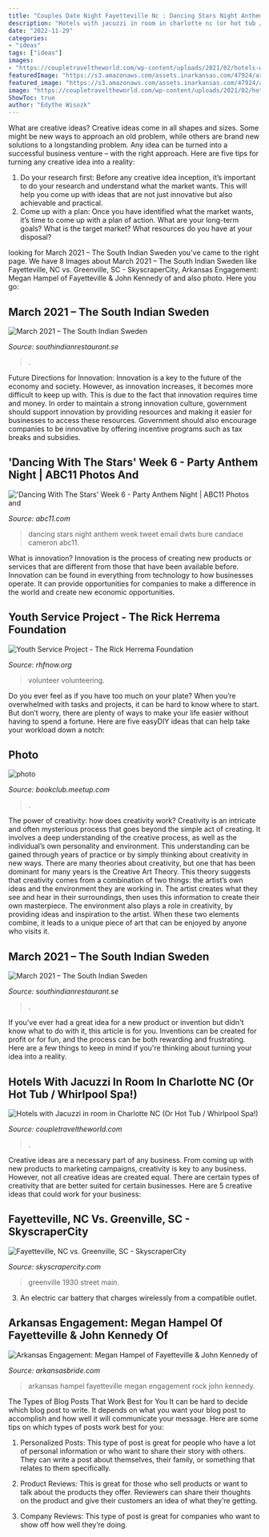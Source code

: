 ```yaml
---
title: "Couples Date Night Fayetteville Nc : Dancing Stars Night Anthem Week Tweet Email Dwts Bure Candace Cameron Abc11"
description: "Hotels with jacuzzi in room in charlotte nc (or hot tub / whirlpool spa!)"
date: "2022-11-29"
categories:
- "ideas"
tags: ["ideas"]
images:
- "https://coupletraveltheworld.com/wp-content/uploads/2021/02/hotels-with-hot-tubs-in-charlotte.png"
featuredImage: "https://s3.amazonaws.com/assets.inarkansas.com/47924/arkansas-engagement-megan-hampel-of-fayetteville-and-john-of-little-rock-749.jpg"
featured_image: "https://s3.amazonaws.com/assets.inarkansas.com/47924/arkansas-engagement-megan-hampel-of-fayetteville-and-john-of-little-rock-749.jpg"
image: "https://coupletraveltheworld.com/wp-content/uploads/2021/02/hotels-with-hot-tubs-in-charlotte.png"
ShowToc: true
author: "Edythe Wisozk"
---
```



What are creative ideas?
Creative ideas come in all shapes and sizes. Some might be new ways to approach an old problem, while others are brand new solutions to a longstanding problem. Any idea can be turned into a successful business venture – with the right approach. Here are five tips for turning any creative idea into a reality: 
1. Do your research first: Before any creative idea inception, it’s important to do your research and understand what the market wants. This will help you come up with ideas that are not just innovative but also achievable and practical. 
2. Come up with a plan: Once you have identified what the market wants, it’s time to come up with a plan of action. What are your long-term goals? What is the target market? What resources do you have at your disposal?

	

		
looking for March 2021 – The South Indian Sweden you've came to the right page. We have 8 Images about March 2021 – The South Indian Sweden like Fayetteville, NC vs. Greenville, SC - SkyscraperCity, Arkansas Engagement: Megan Hampel of Fayetteville &amp; John Kennedy of and also photo. Here you go:
		
    
## March 2021 – The South Indian Sweden

<img loading=lazy src="https://yard.media/wp-content/uploads/2018/01/YARD-HAUTE-5.jpg" onerror="this.onerror=null;this.src='https://tse4.mm.bing.net/th?id=OIP.BWEGaZRRF8pM_HRuvhqYCwHaFS&amp;pid=15.1';" alt="March 2021 – The South Indian Sweden">

_Source: southindianrestaurant.se_

>. 

	

Future Directions for Innovation:
Innovation is a key to the future of the economy and society. However, as innovation increases, it becomes more difficult to keep up with. This is due to the fact that innovation requires time and money. In order to maintain a strong innovation culture, government should support innovation by providing resources and making it easier for businesses to access these resources. Government should also encourage companies to be innovative by offering incentive programs such as tax breaks and subsidies.

    
## &#039;Dancing With The Stars&#039; Week 6 - Party Anthem Night | ABC11 Photos And

<img loading=lazy src="https://cdn.abcotvs.com/dip/images/42156_042114-abc-dwts-wk6-candace-cameron-bure-04-img.jpg" onerror="this.onerror=null;this.src='https://tse4.mm.bing.net/th?id=OIP.cOpr18eBoc15w9_O8Cfp_AHaKa&amp;pid=15.1';" alt="&#039;Dancing With The Stars&#039; Week 6 - Party Anthem Night | ABC11 Photos and">

_Source: abc11.com_

>dancing stars night anthem week tweet email dwts bure candace cameron abc11. 

	

What is innovation?
Innovation is the process of creating new products or services that are different from those that have been available before. Innovation can be found in everything from technology to how businesses operate. It can provide opportunities for companies to make a difference in the world and create new economic opportunities.

    
## Youth Service Project - The Rick Herrema Foundation

<img loading=lazy src="https://rhfnow.org/wp-content/uploads/2021/03/Teen-Volunteers.jpg" onerror="this.onerror=null;this.src='https://tse4.mm.bing.net/th?id=OIP.bXyB6EU3HviTBuMOdJrjoQHaHa&amp;pid=15.1';" alt="Youth Service Project - The Rick Herrema Foundation">

_Source: rhfnow.org_

>volunteer volunteering. 

	

Do you ever feel as if you have too much on your plate? When you’re overwhelmed with tasks and projects, it can be hard to know where to start. But don’t worry, there are plenty of ways to make your life easier without having to spend a fortune. Here are five easyDIY ideas that can help take your workload down a notch: 

    
## Photo

<img loading=lazy src="http://photos3.meetupstatic.com/photos/event/e/8/1/4/global_324059412.jpeg" onerror="this.onerror=null;this.src='https://tse4.mm.bing.net/th?id=OIP.xqC5_NgLnkfq3TzVXsdOLQAAAA&amp;pid=15.1';" alt="photo">

_Source: bookclub.meetup.com_

>. 

	

The power of creativity: how does creativity work?
Creativity is an intricate and often mysterious process that goes beyond the simple act of creating. It involves a deep understanding of the creative process, as well as the individual’s own personality and environment. This understanding can be gained through years of practice or by simply thinking about creativity in new ways.
There are many theories about creativity, but one that has been dominant for many years is the Creative Art Theory. This theory suggests that creativity comes from a combination of two things: the artist’s own ideas and the environment they are working in. The artist creates what they see and hear in their surroundings, then uses this information to create their own masterpiece. The environment also plays a role in creativity, by providing ideas and inspiration to the artist. When these two elements combine, it leads to a unique piece of art that can be enjoyed by anyone who visits it.

    
## March 2021 – The South Indian Sweden

<img loading=lazy src="https://i.pinimg.com/originals/6f/ec/b5/6fecb50cecfce6561c69f65179573e1f.jpg" onerror="this.onerror=null;this.src='https://tse3.mm.bing.net/th?id=OIP.6GGsZQgFB8TikxINgRyxDAHaEK&amp;pid=15.1';" alt="March 2021 – The South Indian Sweden">

_Source: southindianrestaurant.se_

>. 

	

If you've ever had a great idea for a new product or invention but didn't know what to do with it, this article is for you. Inventions can be created for profit or for fun, and the process can be both rewarding and frustrating. Here are a few things to keep in mind if you're thinking about turning your idea into a reality.

    
## Hotels With Jacuzzi In Room In Charlotte NC (Or Hot Tub / Whirlpool Spa!)

<img loading=lazy src="https://coupletraveltheworld.com/wp-content/uploads/2021/02/hotels-with-hot-tubs-in-charlotte.png" onerror="this.onerror=null;this.src='https://tse1.mm.bing.net/th?id=OIP.7BiljMfSUxbDwzqUKulNFgHaFh&amp;pid=15.1';" alt="Hotels with Jacuzzi in room in Charlotte NC (Or Hot Tub / Whirlpool Spa!)">

_Source: coupletraveltheworld.com_

>. 

	

Creative ideas are a necessary part of any business. From coming up with new products to marketing campaigns, creativity is key to any business. However, not all creative ideas are created equal. There are certain types of creativity that are better suited for certain businesses. Here are 5 creative ideas that could work for your business:

    
## Fayetteville, NC Vs. Greenville, SC - SkyscraperCity

<img loading=lazy src="http://img78.photobucket.com/albums/v342/Spartanburger/Greenville/cityGreenvilleSC_downtown_night.jpg" onerror="this.onerror=null;this.src='https://tse4.mm.bing.net/th?id=OIP.nDOmn-lxTabDdN24inIWEwAAAA&amp;pid=15.1';" alt="Fayetteville, NC vs. Greenville, SC - SkyscraperCity">

_Source: skyscrapercity.com_

>greenville 1930 street main. 

	

3. An electric car battery that charges wirelessly from a compatible outlet. 

    
## Arkansas Engagement: Megan Hampel Of Fayetteville &amp; John Kennedy Of

<img loading=lazy src="https://s3.amazonaws.com/assets.inarkansas.com/47924/arkansas-engagement-megan-hampel-of-fayetteville-and-john-of-little-rock-749.jpg" onerror="this.onerror=null;this.src='https://tse3.mm.bing.net/th?id=OIP.D-gevOXPgfWYvaUsxrIfLAHaE3&amp;pid=15.1';" alt="Arkansas Engagement: Megan Hampel of Fayetteville &amp; John Kennedy of">

_Source: arkansasbride.com_

>arkansas hampel fayetteville megan engagement rock john kennedy. 

	

The Types of Blog Posts That Work Best for You
It can be hard to decide which blog post to write.  It depends on what you want your blog post to accomplish and how well it will communicate your message. Here are some tips on which types of posts work best for you:
1. Personalized Posts: This type of post is great for people who have a lot of personal information or who want to share their story with others. They can write a post about themselves, their family, or something that relates to them specifically.

2. Product Reviews: This is great for those who sell products or want to talk about the products they offer. Reviewers can share their thoughts on the product and give their customers an idea of what they’re getting.

3. Company Reviews: This type of post is great for companies who want to show off how well they’re doing.

